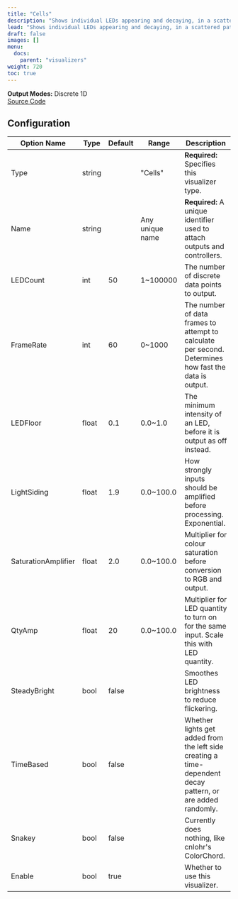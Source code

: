 ```yaml
---
title: "Cells"
description: "Shows individual LEDs appearing and decaying, in a scattered pattern depending on surroundings and time."
lead: "Shows individual LEDs appearing and decaying, in a scattered pattern depending on surroundings and time."
draft: false
images: []
menu: 
  docs:
    parent: "visualizers"
weight: 720
toc: true
---
```


**Output Modes:** Discrete 1D  
[Source Code](https://github.com/CaiB/ColorChord.NET/blob/master/ColorChord.NET/Visualizers/Cells.cs)

## Configuration

<table class="table table-dark">
    <thead class="thead-dark">
        <tr>
            <th scope="col">Option Name</th>
            <th scope="col">Type</th>
            <th scope="col">Default</th>
            <th scope="col">Range</th>
            <th scope="col">Description</th>
        </tr>
    </thead>
    <tbody>
        <tr>
            <td>Type</td>
            <td>string</td>
            <td></td>
            <td>"Cells"</td>
            <td><b>Required:</b> Specifies this visualizer type.</td>
        </tr>
        <tr>
            <td>Name</td>
            <td>string</td>
            <td></td>
            <td>Any unique name</td>
            <td><b>Required:</b> A unique identifier used to attach outputs and controllers.</td>
        </tr>
        <tr>
            <td>LEDCount</td>
            <td>int</td>
            <td>50</td>
            <td>1~100000</td>
            <td>The number of discrete data points to output.</td>
        </tr>
        <tr>
            <td>FrameRate</td>
            <td>int</td>
            <td>60</td>
            <td>0~1000</td>
            <td>The number of data frames to attempt to calculate per second. Determines how fast the data is output.</td>
        </tr>
        <tr>
            <td>LEDFloor</td>
            <td>float</td>
            <td>0.1</td>
            <td>0.0~1.0</td>
            <td>The minimum intensity of an LED, before it is output as off instead.</td>
        </tr>
        <tr>
            <td>LightSiding</td>
            <td>float</td>
            <td>1.9</td>
            <td>0.0~100.0</td>
            <td>How strongly inputs should be amplified before processing. Exponential.</td>
        </tr>
        <tr>
            <td>SaturationAmplifier</td>
            <td>float</td>
            <td>2.0</td>
            <td>0.0~100.0</td>
            <td>Multiplier for colour saturation before conversion to RGB and output.</td>
        </tr>
        <tr>
            <td>QtyAmp</td>
            <td>float</td>
            <td>20</td>
            <td>0.0~100.0</td>
            <td>Multiplier for LED quantity to turn on for the same input. Scale this with LED quantity.</td>
        </tr>
        <tr>
            <td>SteadyBright</td>
            <td>bool</td>
            <td>false</td>
            <td></td>
            <td>Smoothes LED brightness to reduce flickering.</td>
        </tr>
        <tr>
            <td>TimeBased</td>
            <td>bool</td>
            <td>false</td>
            <td></td>
            <td>Whether lights get added from the left side creating a time-dependent decay pattern, or are added randomly.</td>
        </tr>
        <tr>
            <td>Snakey</td>
            <td>bool</td>
            <td>false</td>
            <td></td>
            <td>Currently does nothing, like cnlohr's ColorChord.</td>
        </tr>
        <tr>
            <td>Enable</td>
            <td>bool</td>
            <td>true</td>
            <td></td>
            <td>Whether to use this visualizer.</td>
        </tr>
    </tbody>
</table>